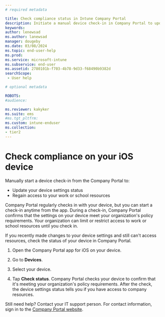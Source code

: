 ```yaml
---
# required metadata

title: Check compliance status in Intune Company Portal
description: Initiate a manual device check-in in Company Portal to update your device settings status and regain access to your work or school resources.  
keywords:
author: lenewsad
ms.author: lanewsad
manager: dougeby
ms.date: 03/08/2024
ms.topic: end-user-help
ms.prod:
ms.service: microsoft-intune
ms.subservice: end-user
ms.assetid: 2780101b-f703-4b78-9d33-f68490b9382d
searchScope:
 - User help

# optional metadata

ROBOTS:  
#audience:

ms.reviewer: kakyker
ms.suite: ems
#ms.tgt_pltfrm:
ms.custom: intune-enduser
ms.collection:
- tier2
---
```



# Check compliance on your iOS device  
Manually start a device check-in from the Company Portal to:

* Update your device settings status 
* Regain access to your work or school resources 

Company Portal regularly checks in with your device, but you can start a check-in anytime from the app.  During a check-in, Company Portal confirms that the settings on your device meet your organization's policy requirements. Your organization can limit or restrict access to work or school resources until you check in.  

If you recently made changes to your device settings and still can't access resources, check the status of your device in Company Portal.  

1. Open the Company Portal app for iOS on your device.  

2. Go to **Devices**.  
   
3. Select your device.  
   
4. Tap **Check status**. Company Portal checks your device to confirm that it's meeting your organization's policy requirements. After the check, the device settings status tells you if you have access to company resources.  


Still need help? Contact your IT support person. For contact information, sign in to the [Company Portal website](https://go.microsoft.com/fwlink/?linkid=2010980).  




